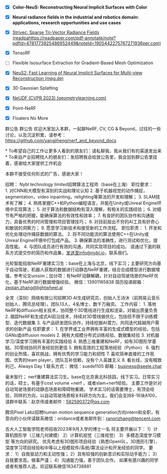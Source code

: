 - [x] **Color-NeuS: Reconstructing Neural Implicit Surfaces with Color**
- [x] **Neural radiance fields in the industrial and robotics domain: applications, research opportunities and use cases**
- [x] [Strivec: Sparse Tri-Vector Radiance Fields (readpahttps://readpaper.com/pdf-annotate/note?pdfId=4781773925486952449&noteId=1905442275767271936per.com)](https://readpaper.com/pdf-annotate/note?pdfId=4781773925486952449&noteId=1905442275767271936)
- [x] TensoRF
- [ ] Flexible Isosurface Extraction for Gradient-Based Mesh Optimization
- [x] [NeuS2: Fast Learning of Neural Implicit Surfaces for Multi-view Reconstruction (mpg.de)](https://vcai.mpi-inf.mpg.de/projects/NeuS2/)
- [x] 3D Gaussian Splatting
- [x] [NeUDF (CVPR 2023) (geometrylearning.com)](http://geometrylearning.com/neudf/)
- [x] Point-NeRF
- [x] Floaters No More


群公告
群公告
欢迎大家加入本群，一起聊NeRF, CV, CG & Beyond，过往的一些讨论，以及沉淀积累，请参考：https://github.com/yangjiheng/nerf_and_beyond_docs

* To希望自己的工作让更多人看到的朋友们：请私聊我，我从我们有的渠道发出来
* To来自产业招聘找人的朋友们：发招聘我会给放公告里，我会加到群公告里挂着，感谢给大家提供工作机会

本群不接受任何形式的广告，感谢大家！

招聘：
Nybl technology limited招聘算法工程师（base在上海）
职位要求：
1. 对CNN和大模型有深刻的实战和理论认知
2. 基于机器视觉的动作捕捉，segmentation，video inpainting，relighting等算法的开发和理解；
3. SLAM技术有了解；
4. 熟练掌握C++和Python编程语言，并能在Unity或Unreal Engine环境中实现算法；
5. 对于算法和数据结构有深入理解，有相关的实践经验；
6. 对细节有严格的把握，能确保算法的有效性和效率；
7. 有良好的团队协作和沟通能力，具备优秀的时间管理和项目管理技巧；
8. 对目前层出不穷的AI工具有好奇心和敏锐的洞察力；
9. 愿意学习新技术和接受新的工作流程。
职位职责：
1. 开发和优化处理动作捕获数据的算法。
2. 将不同功能流的算法使用C++在Unity或Unreal Engine环境中打包成产品。
3. 确保算法的准确性，进行测试和优化，提高性能。
4. 与团队成员进行有效的沟通，共同实现项目的成功。
请通过下面的联系方式提交你的简历和作品集，发送至info@nybl.io，联系我们。

光轮智能招收NeRF重建实习生：base在上海与北京，线下实习；主要研究方向基于自动驾驶，机器人获取的数据进行动静态NeRF重建，结合合成模型进行数据增强，参考论文unisim；加分项：有NeRF动静解耦，针对自动驾驶场景的NeRF优化，基于NeRF进行数据增强经验。
微信：13901165838
简历投递邮箱：zeqian.zhang@lightwheel.ai

全灵（深圳）网络有限公司招聘3D AI生成研究员，创始人王诗沐（前网易云音乐创始人、腾讯总经理）。团队13人、4名博士、数千万融资。
工作内容：
1. 落地NeRF和diffusion相关技术，协同整个3D管线进行生成和渲染，对输出质量负责
2. 跟踪NeRF和生成式AI前沿技术，持续对3D管线做优化，包括但不限于训练模型、迭代数据集
3. 与产品研发团队协作，持续挖掘AI潜力，共同迭代超越用户需求的创新产品
任职要求：
1. 在学界或工业界拥有丰富的生成式模型的经验，包括GANs或diffusion models
2. 拥有大规模分布式训练经验、数据集经验
3. 对机器学习/深度学习拥有丰富的实践经验
4. 熟悉三维重建和NeRF，如有3D图形学基础、3D管线协同开发经验则更佳
5. 拥有高效的工程落地经验（Python）
6. 强烈的创业热情，喜欢挑战，拥有优秀的学习能力和韧性
7. 喜欢简单直接的工作氛围，优秀的team player，团队互补信赖，没有个人英雄主义
8. 看长线，没有精致利己，Always Day 1
联系方式：
微信：suede1105
邮箱：business@seele.chat

毫末智行； nerf重建算法实习生。base在北京奥北科技园，线下实习。日常实习的话，硕士，有基于cost volume +nerf ，或者slam+nerf经验。 主要工作是针对自动驾驶场景的动静态场景和障碍物重建。 学术实习的话需要博士，有顶会经验，同样的方向，以自动驾驶场景相关科研方向为主。我们会支持8-16块A100，请群中联系：赵京伟或者邮件：582590372@qq.com

腾讯Pixel Labz招聘human motion sequence generation方向intern和全职，有意向的小伙伴请联系微信：oridance或者发邮件到：ranorizhang@tencent.com

吉大人工智能学院老师招收2023年9月入学的博士一名
将主要开展以下：
1）计算机图形学（三维几何建模）
2）计算机视觉（三维视觉）
3）多模态深度学习模型 等方向的研究。
优先考虑有3D图形项目经验（熟悉OpenGL，3D图形引擎）、深度学习项目经验和中等以上规模软件/系统/算法设计和开发经验的同学。
要求：
1）自我驱动力和主动性强；
2）具有较强的创新意识和实际动手能力；
3）自我要求高，做事严谨；
4）沟通能力强，善于团队合作。
如果有感兴趣的同学或者有推荐人选，欢迎联系微信1834738881